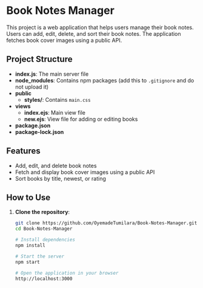 # Book Notes Manager

This project is a web application that helps users manage their book notes. Users can add, edit, delete, and sort their book notes. The application fetches book cover images using a public API.

## Project Structure

- **index.js**: The main server file
- **node_modules**: Contains npm packages (add this to `.gitignore` and do not upload it)
- **public**
  - **styles/**: Contains `main.css`
- **views**
  - **index.ejs**: Main view file
  - **new.ejs**: View file for adding or editing books
- **package.json**
- **package-lock.json**

## Features

- Add, edit, and delete book notes
- Fetch and display book cover images using a public API
- Sort books by title, newest, or rating

## How to Use

1. **Clone the repository**:
   ```bash
   git clone https://github.com/OyemadeTumilara/Book-Notes-Manager.git
   cd Book-Notes-Manager

   # Install dependencies
   npm install

   # Start the server
   npm start

   # Open the application in your browser
   http://localhost:3000
